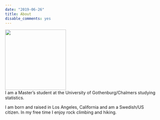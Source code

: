```yaml
---
date: "2019-06-26"
title: About
disable_comments: yes
---
```


<img src="/images/logo.png" width="200px" />
<br>
I am a Master’s student at the University of Gothenburg/Chalmers studying statistics.

I am born and raised in Los Angeles, California and am a Swedish/US citizen.
In my free time I enjoy rock climbing and hiking.
